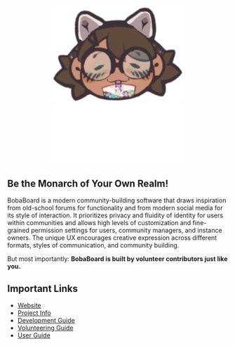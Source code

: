 <center><img src="https://raw.githubusercontent.com/BobaBoard/.github/main/profile/images/bbt-boba.png" width="300px" height="auto"/><img src="https://raw.githubusercontent.com/BobaBoard/.github/main/profile/images/logo.svg" width="300px" height="auto" title="BobaBoard"/></center>

## Be the Monarch of Your Own Realm!

BobaBoard is a modern community-building software that draws inspiration from old-school forums for functionality and from modern social media for its style of interaction. It prioritizes privacy and fluidity of identity for users within communities and allows high levels of customization and fine-grained permission settings for users, community managers, and instance owners. The unique UX encourages creative expression across different formats, styles of communication, and community building.

But most importantly: **BobaBoard is built by volunteer contributors just like you.**

## Important Links
- [Website](https://bobaboard.com)
- [Project Info](https://docs.bobaboard.com/docs/project/intro)
- [Development Guide](https://docs.bobaboard.com/docs/development/intro)
- [Volunteering Guide](https://docs.bobaboard.com/docs/volunteering/)
- [User Guide](https://docs.bobaboard.com/docs/users/intro)